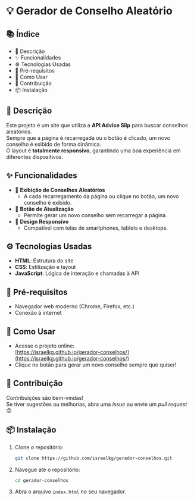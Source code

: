 # 💡 Gerador de Conselho Aleatório

## 📚 Índice
- 📄 Descrição
- ✨ Funcionalidades
- ⚙️ Tecnologias Usadas
- 📌 Pré-requisitos
- 🚀 Como Usar
- 🤝 Contribuição
- 📦 Instalação

## 📄 Descrição
Este projeto é um site que utiliza a **API Advice Slip** para buscar conselhos aleatórios.  
Sempre que a página é recarregada ou o botão é clicado, um novo conselho é exibido de forma dinâmica.  
O layout é **totalmente responsivo**, garantindo uma boa experiência em diferentes dispositivos.

## ✨ Funcionalidades
- 🧠 **Exibição de Conselhos Aleatórios**
  - A cada recarregamento da página ou clique no botão, um novo conselho é exibido.
- 🔁 **Botão de Atualização**
  - Permite gerar um novo conselho sem recarregar a página.
- 📱 **Design Responsivo**
  - Compatível com telas de smartphones, tablets e desktops.

## ⚙️ Tecnologias Usadas
- **HTML**: Estrutura do site  
- **CSS**: Estilização e layout  
- **JavaScript**: Lógica de interação e chamadas à API

## 📌 Pré-requisitos
- Navegador web moderno (Chrome, Firefox, etc.)
- Conexão à internet

## 🚀 Como Usar
- Acesse o projeto online:  
  [https://israelkg.github.io/gerador-conselhos/](https://israelkg.github.io/gerador-conselhos/)
- Clique no botão para gerar um novo conselho sempre que quiser!

## 🤝 Contribuição
Contribuições são bem-vindas!  
Se tiver sugestões ou melhorias, abra uma *issue* ou envie um *pull request* 😊

## 📦 Instalação
1. Clone o repositório:
    ```bash
    git clone https://github.com/israelkg/gerador-conselhos.git
    ```
2. Navegue até o repositório:
    ```bash
    cd gerador-conselhos
    ```
3. Abra o arquivo `index.html` no seu navegador.
